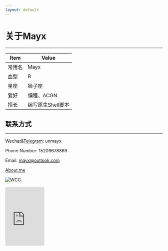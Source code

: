 ```yaml
---
layout: default
---
```


# 关于Mayx

 * * *

| Item | Value |
| - | - |
| 常用名 | Mayx |
| 血型 | B |
| 星座 | 狮子座 |
| 爱好 | 编程、ACGN |
| 擅长 | 编写原生Shell脚本 |

## 联系方式

 * * *
 
 Wechat&[Telegram](https://t.me/unmayx): unmayx
 
 Phone Number: 15209678869
 
 Email: <mayx@outlook.com>
 
 [About.me](https://about.me/mayx)

 ![WCG](https://www.seti-germany.de/wcg/badge_Mayx_10.png)

<iframe src="https://www.worldcommunitygrid.org/getDynamicImage.do?memberName=Mayx&mnOn=true&stat=1&imageNum=3&rankOn=true&projectsOn=false&special=true&link=2&memberId=989431" frameborder="0" name="di" scrolling="no" width="125px" height="188px"></iframe>
